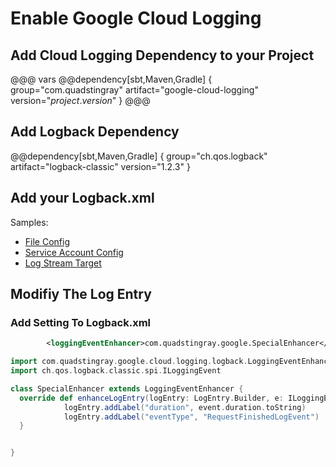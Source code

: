 # Enable Google Cloud Logging 

## Add Cloud Logging Dependency to your Project
@@@ vars
@@dependency[sbt,Maven,Gradle] {
  group="com.quadstingray"
  artifact="google-cloud-logging"
  version="$project.version$"
}
@@@

## Add Logback Dependency

@@dependency[sbt,Maven,Gradle] {
  group="ch.qos.logback"
  artifact="logback-classic"
  version="1.2.3"
}


## Add your Logback.xml
Samples:

* [File Config](file-settings.md)
* [Service Account Config](service-account-settings.md)
* [Log Stream Target](logstream.md)


## Modifiy The Log Entry

### Add Setting To Logback.xml
```xml
        <loggingEventEnhancer>com.quadstingray.google.SpecialEnhancer</loggingEventEnhancer> 
```

```scala
import com.quadstingray.google.cloud.logging.logback.LoggingEventEnhancer
import ch.qos.logback.classic.spi.ILoggingEvent

class SpecialEnhancer extends LoggingEventEnhancer {
  override def enhanceLogEntry(logEntry: LogEntry.Builder, e: ILoggingEvent): Unit = {
            logEntry.addLabel("duration", event.duration.toString)
            logEntry.addLabel("eventType", "RequestFinishedLogEvent")
  }


}
```